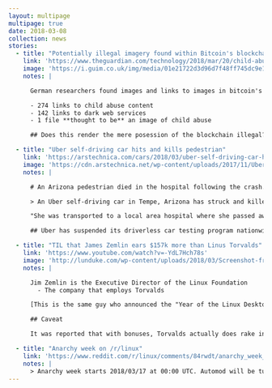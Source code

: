 ```yaml
---
layout: multipage
multipage: true
date: 2018-03-08
collection: news
stories:
  - title: "Potentially illegal imagery found within Bitcoin's blockchain"
    link: 'https://www.theguardian.com/technology/2018/mar/20/child-abuse-imagery-bitcoin-blockchain-illegal-content'
    image: 'https://i.guim.co.uk/img/media/01e21722d3d96d7f48ff745dc9e1baef04f8e71f/0_213_4604_2763/master/4604.jpg?w=620&q=55&auto=format&usm=12&fit=max&s=eaf7ea55de46cb92a034d010ec29e1dd'
    notes: |

      German researchers found images and links to images in bitcoin's blockchain.

      - 274 links to child abuse content
      - 142 links to dark web services
      - 1 file **thought to be** an image of child abuse

      ## Does this render the mere posession of the blockchain illegal?

  - title: "Uber self-driving car hits and kills pedestrian"
    link: 'https://arstechnica.com/cars/2018/03/uber-self-driving-car-hits-and-kills-pedestrian/'
    image: 'https://cdn.arstechnica.net/wp-content/uploads/2017/11/Uber_Self_Driving_Volvo_at_Otto_Headquarters_at_737_Harrison-800x433.jpg'
    notes: |

      # An Arizona pedestrian died in the hospital following the crash.

      > An Uber self-driving car in Tempe, Arizona has struck and killed a pedestrian

      "She was transported to a local area hospital where she passed away from her injuries," the police said in a statement.

      ## Uber has suspended its driverless car testing program nationwide.

  - title: "TIL that James Zemlin ears $157k more than Linus Torvalds"
    link: 'https://www.youtube.com/watch?v=-YdL7Hch78s'
    image: 'http://lunduke.com/wp-content/uploads/2018/03/Screenshot-from-2018-03-13-11-55-04.mp4.png'
    notes: |

      Jim Zemlin is the Executive Director of the Linux Foundation
        - The company that employs Torvalds

      [This is the same guy who announced the "Year of the Linux Desktop" on a MacOS](https://www.youtube.com/watch?v=3f8FPnAsIJ4)

      ## Caveat

      It was reported that with bonuses, Torvalds actually does rake in more, but has a lesser base salary. (Uncited)

  - title: "Anarchy week on /r/linux"
    link: 'https://www.reddit.com/r/linux/comments/84rwdt/anarchy_week_starts_20180317_at_0000_utc_automod/'
    notes: |
      > Anarchy week starts 2018/03/17 at 00:00 UTC. Automod will be turned off and no mod actions will be taken. Bans will not be reversed, but no new bans will be made.
---
```


